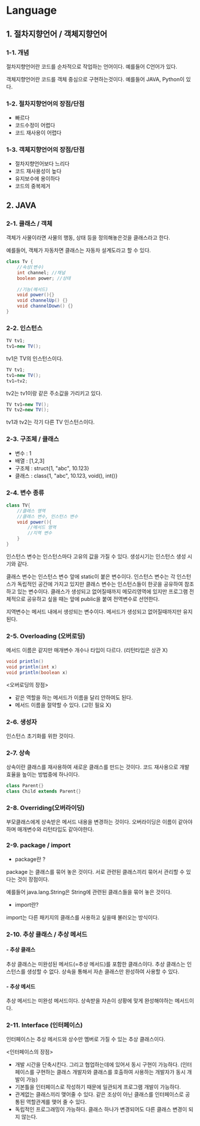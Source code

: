 # Language

## 1. 절차지향언어 / 객체지향언어

### 1-1. 개념

절차지향언어란 코드를 순차적으로 작업하는 언어이다. 예를들어 C언어가 있다.

객체지향언어란 코드를 객체 중심으로 구현하는것이다. 예를들어 JAVA, Python이 있다.



### 1-2. 절차지향언어의 장점/단점

- 빠르다
- 코드수정이 어렵다
- 코드 재사용이 어렵다



### 1-3.  객체지향언어의 장점/단점

- 절차지향언어보다 느리다
- 코드 재사용성이 높다
- 유지보수에 용이하다
- 코드의 중복제거



## 2. JAVA

### 2-1. 클래스 / 객체 

객체가 사물이라면 사물의 행동, 상태 등을 정의해놓은것을 클래스라고 한다. 

예를들어, 객체가 자동차면 클래스는 자동차 설계도라고 할 수 있다.

```java
class Tv {
    //속성(변수)
    int channel; //채널
    boolean power; //상태
    
    //기능(메서드)
    void power(){}
    void channelUp() {}
    void channelDown() {}
}
```



### 2-2. 인스턴스

```java
TV tv1;
tv1=new TV();
```

tv1은 TV의 인스턴스이다.

```java
TV tv1;
tv1=new TV();
tv1=tv2;
```

tv2는 tv1이랑 같은 주소값을 가리키고 있다.

```java
TV tv1=new TV();
TV tv2=new TV();
```

tv1과 tv2는 각기 다른 TV 인스턴스이다.



### 2-3. 구조체 / 클래스 

- 변수 : 1
- 배열 : [1,2,3]
- 구조체 : struct{1, "abc", 10.123}
- 클래스 : class{1, "abc", 10.123, void(), int()}



### 2-4. 변수 종류

```java
class TV{
	//클래스 영역
	//클래스 변수, 인스턴스 변수
	void power(){
		//메서드 영역
		//지역 변수
	}
}
```

인스턴스 변수는 인스턴스마다 고유의 값을 가질 수 있다. 생성시기는 인스턴스 생성 시기와 같다.

클래스 변수는 인스턴스 변수 앞에 static이 붙은 변수이다. 인스턴스 변수는 각 인스턴스가 독립적인 공간에 가지고 있지만 클래스 변수는 인스턴스들이 한곳을 공유하여 참조하고 있는 변수이다. 클래스가 생성되고 없어질때까지 메모리영역에 있지만 프로그램 전체적으로 공유하고 싶을 때는 앞에 public을 붙여 전역변수로 선언한다. 

지역변수는 메서드 내에서 생성되는 변수이다. 메서드가 생성되고 없어질때까지만 유지된다. 



### 2-5. Overloading (오버로딩)

메서드 이름은 같지만 매개변수 개수나 타입이 다르다. (리턴타입은 상관 X)

```java
void println()
void println(int x)
void println(boolean x)
```

<오버로딩의 장점>

- 같은 역할을 하는 메서드가 이름을 달리 안하여도 된다.
- 메서드 이름을 절약할 수 있다. (고민 필요 X)



### 2-6. 생성자

인스턴스 초기화를 위한 것이다. 



### 2-7. 상속

상속이란 클래스를 재사용하여 새로운 클래스를 만드는 것이다. 코드 재사용으로 개발 효율을 높이는 방법중에 하나이다.

```java
class Parent{}
class Child extends Parent{}
```



### 2-8. Overriding(오버라이딩)

부모클래스에게 상속받은 메서드 내용을 변경하는 것이다. 오버라이딩은 이름이 같아야하며 매개변수와 리턴타입도 같아야한다. 



### 2-9. package / import

- package란 ?  

package 는 클래스를 묶어 놓은 것이다. 서로 관련된 클래스끼리 묶어서 관리할 수 있다는 것이 장점이다. 

예를들어 java.lang.String은 String에 관련된 클래스들을 묶어 놓은 것이다.  

- import란?

import는 다른 패키지의 클래스를 사용하고 싶을때 불러오는 방식이다. 



### 2-10. 추상 클래스 / 추상 메서드

#### - 추상 클래스

추상 클래스는 미완성된 메서드(=추상 메서드)를 포함한 클래스이다. 추상 클래스는 인스턴스를 생성할 수 없다. 상속을 통해서 자손 클래스만 완성하여 사용할 수 있다.

#### - 추상 메서드

추상 메서드는 미완성 메서드이다. 상속받을 자손이 상황에 맞게 완성해야하는 메서드이다. 



### 2-11. Interface (인터페이스)

인터페이스는 추상 메서드와 상수만 멤버로 가질 수 있는 추상 클래스이다.  

<인터페이스의 장점>

- 개발 시간을 단축시킨다. 그리고 협업하는데에 있어서 동시 구현이 가능하다. (인터페이스를 구현하는 클래스 개발자와 클래스를 호출하여 사용하는 개발자가 동시 개발이 가능)
- 기본틀을 인터페이스로 작성하기 때문에 일관되게 프로그램 개발이 가능하다.
- 관계없는 클래스끼리 맺어줄 수 있다. 같은 조상이 아닌 클래스를 인터페이스로 공통된 역할관계를 맺어 줄 수 있다.
- 독립적인 프로그래밍이 가능하다. 클래스 하나가 변경되어도 다른 클래스 변경이 되지 않는다. 

















